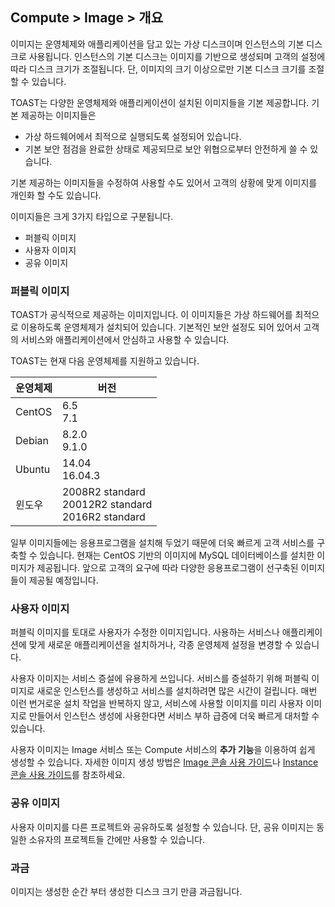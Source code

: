 ## Compute > Image > 개요

이미지는 운영체제와 애플리케이션을 담고 있는 가상 디스크이며 인스턴스의 기본 디스크로 사용됩니다. 인스턴스의 기본 디스크는 이미지를 기반으로 생성되며 고객의 설정에 따라 디스크 크기가 조절됩니다. 단, 이미지의 크기 이상으로만 기본 디스크 크기를 조절할 수 있습니다.

TOAST는 다양한 운영체제와 애플리케이션이 설치된 이미지들을 기본 제공합니다. 기본 제공하는 이미지들은 

- 가상 하드웨어에서 최적으로 실행되도록 설정되어 있습니다.
- 기본 보안 점검을 완료한 상태로 제공되므로 보안 위협으로부터 안전하게 쓸 수 있습니다.

기본 제공하는 이미지들을 수정하여 사용할 수도 있어서 고객의 상황에 맞게 이미지를 개인화 할 수도 있습니다.

이미지들은 크게 3가지 타입으로 구분됩니다.

* 퍼블릭 이미지
* 사용자 이미지
* 공유 이미지

### 퍼블릭 이미지

TOAST가 공식적으로 제공하는 이미지입니다. 이 이미지들은 가상 하드웨어를 최적으로 이용하도록 운영체제가 설치되어 있습니다. 기본적인 보안 설정도 되어 있어서 고객의 서비스와 애플리케이션에서 안심하고 사용할 수 있습니다. 

TOAST는 현재 다음 운영체제를 지원하고 있습니다. 

| 운영체제 | 버전 |
|------- | ---- |
| CentOS | 6.5<br>7.1|
| Debian | 8.2.0<br>9.1.0 |
| Ubuntu | 14.04<br>16.04.3 |
| 윈도우 | 2008R2 standard<br>20012R2 standard<br>2016R2 standard |

일부 이미지들에는 응용프로그램을 설치해 두었기 때문에 더욱 빠르게 고객 서비스를 구축할 수 있습니다. 현재는 CentOS 기반의 이미지에 MySQL 데이터베이스를 설치한 이미지가 제공됩니다. 앞으로 고객의 요구에 따라 다양한 응용프로그램이 선구축된 이미지들이 제공될 예정입니다.

### 사용자 이미지

퍼블릭 이미지를 토대로 사용자가 수정한 이미지입니다. 사용하는 서비스나 애플리케이션에 맞게 새로운 애플리케이션을 설치하거나, 각종 운영체제 설정을 변경할 수 있습니다.

사용자 이미지는 서비스 증설에 유용하게 쓰입니다. 서비스를 증설하기 위해 퍼블릭 이미지로 새로운 인스턴스를 생성하고 서비스를 설치하려면 많은 시간이 걸립니다. 매번 이런 번거로운 설치 작업을 반복하지 않고, 서비스에 사용할 이미지를 미리 사용자 이미지로 만들어서 인스턴스 생성에 사용한다면 서비스 부하 급증에 더욱 빠르게 대처할 수 있습니다.

사용자 이미지는 Image 서비스 또는 Compute 서비스의 **추가 기능**을 이용하여 쉽게 생성할 수 있습니다. 자세한 이미지 생성 방법은 [Image 콘솔 사용 가이드](/Compute/Image/ko/console-guide/])나 [Instance 콘솔 사용 가이드](/ko/Compute/Instance/ko/console-guide/)를 참조하세요.

### 공유 이미지

사용자 이미지를 다른 프로젝트와 공유하도록 설정할 수 있습니다. 단, 공유 이미지는 동일한 소유자의 프로젝트들 간에만 사용할 수 있습니다. 

### 과금

이미지는 생성한 순간 부터 생성한 디스크 크기 만큼 과금됩니다.

